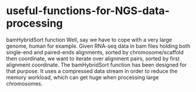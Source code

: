 # useful-functions-for-NGS-data-processing

bamHybridSort function
Well, say we have to cope with a very large genome, human for example.
Given RNA-seq data in bam files holding both single-end and paired-ends alignments, sorted by chromosome/scaffold then coordinate, we want to iterate over alignment pairs, sorted by first alignment coordinate.
The bamHybridSort function has been designed for that purpose. It uses a compressed data stream in order to reduce the memory workload, which can get huge when processing large chromosomes.
